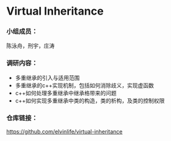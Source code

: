 # Virtual Inheritance

### 小组成员：

陈泳舟，刑宇，庄涛

### 调研内容：

- 多重继承的引入与适用范围
- 多重继承的c++实现机制，包括如何消除歧义，实现虚函数
- c++如何处理多重继承中继承格带来的问题
- c++如何实现多重继承中类的构造，类的析构，及类的控制权限

### 仓库链接：

https://github.com/elvinlife/virtual-inheritance
